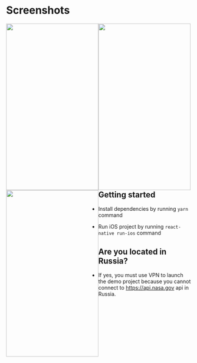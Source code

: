 
# Screenshots

<div>
<img width="250" height="450" style="float: left" src="https://github.com/atoami/react-native-tinder-ui/blob/master/screenshot.gif" />
<img width="250" height="450" style="float: left" src="https://user-images.githubusercontent.com/17483938/55302962-4bf36200-544c-11e9-9a0b-48e7e573455e.PNG" />
<img width="250" height="450" style="float: left" src="https://user-images.githubusercontent.com/17483938/55302965-4eee5280-544c-11e9-8ae2-0152afe3ed8a.PNG" />
</div>

## Getting started

- Install dependencies by running `yarn` command

- Run iOS project by running `react-native run-ios` command

## Are you located in Russia?

- If yes, you must use VPN to launch the demo project because you cannot connect to https://api.nasa.gov api in Russia.

